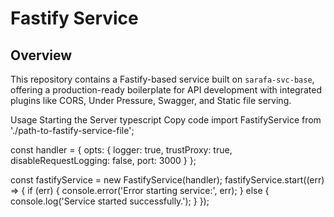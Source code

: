 # Fastify Service

## Overview

This repository contains a Fastify-based service built on `sarafa-svc-base`, offering a production-ready boilerplate for API development with integrated plugins like CORS, Under Pressure, Swagger, and Static file serving.


Usage
Starting the Server
typescript
Copy code
import FastifyService from './path-to-fastify-service-file';

const handler = {
  opts: {
    logger: true,
    trustProxy: true,
    disableRequestLogging: false,
    port: 3000
  }
};

const fastifyService = new FastifyService(handler);
fastifyService.start((err) => {
  if (err) {
    console.error('Error starting service:', err);
  } else {
    console.log('Service started successfully.');
  }
});